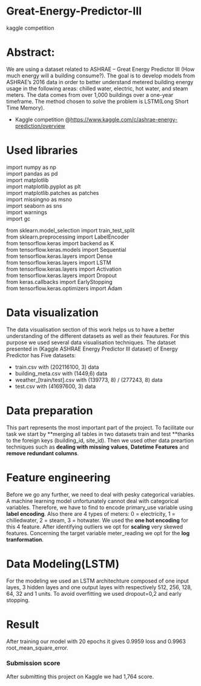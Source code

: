 # Great-Energy-Predictor-III
kaggle competition

 # Abstract:
We are using a dataset related to ASHRAE – Great Energy Predictor III (How much energy will a building consume?). The goal is to develop models from ASHRAE’s 2016 data in order to better understand metered building energy usage in the following areas: chilled water, electric, hot water, and steam meters. The data comes from over 1,000 buildings over a one-year timeframe. The method chosen to solve the problem is LSTM(Long Short Time Memory).

- Kaggle competition @https://www.kaggle.com/c/ashrae-energy-prediction/overview

# Used libraries
import numpy as np  
import pandas as pd  
import matplotlib  
import matplotlib.pyplot as plt  
import matplotlib.patches as patches  
import missingno as msno  
import seaborn as sns  
import warnings  
import gc

from sklearn.model_selection import train_test_split  
from sklearn.preprocessing import LabelEncoder  
from tensorflow.keras import backend as K  
from tensorflow.keras.models import Sequential  
from tensorflow.keras.layers import Dense  
from tensorflow.keras.layers import LSTM  
from tensorflow.keras.layers import Activation  
from tensorflow.keras.layers import Dropout  
from keras.callbacks import EarlyStopping  
from tensorflow.keras.optimizers import Adam

# Data visualization
The data visualisation section of this work helps us to have a better understanding of the different datasets as well as their feautures. For this purpose we used several data visualisation techniques.
The dataset presented in (Kaggle ASHRAE Energy Predictor III dataset) of Energy Predictor has Five datasets:
*  train.csv with (202116100, 3) data
* building_meta.csv with (1449,6) data
* weather_[train/test].csv with (139773, 8) / (277243, 8) data
* test.csv with (41697600, 3) data

# Data preparation
This part represents the most important part of the project.
To facilitate our task we start by **merging all tables in two datasets train and test **thanks to the foreign keys (building_id, site_id).
Then we used other data preartion techniques such as **dealing with missing values**, **Datetime Features** and **remove redundant columns**.
# Feature engineering
Before we go any further, we need to deal with pesky categorical variables. A machine learning model unfortunately cannot deal with categorical variables.
Therefore, we have to find to encode primary_use variable using **label encoding**.
Also there are 4 types of meters: 0 = electricity, 1 = chilledwater, 2 = steam, 3 = hotwater. We used the **one hot encoding** for this 4 feature.
After identifying outliers we opt for **scaling** very skewed features.
Concerning the target variable meter_reading we opt for the **log tranformation**.

# Data Modeling(LSTM)
For the modeling we used an LSTM architechture composed of one input layes, 3 hidden layes and one output layes with respectively 512, 256, 128, 64, 32 and 1 units. To avoid overfitting we used dropout=0,2 and early stopping.

# Result
After training our model with 20 epochs it gives 0.9959 loss and 0.9963 root_mean_square_error. 

### Submission score
After submitting this project on Kaggle we had 1,764 score.


